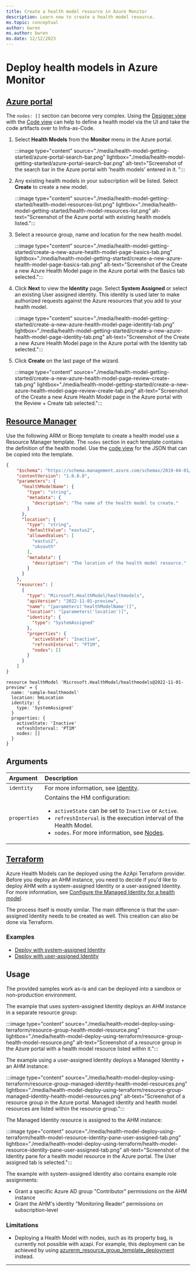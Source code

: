 ```yaml
---
title: Create a health model resource in Azure Monitor
description: Learn now to create a health model resource.
ms.topic: conceptual
author: bwren
ms.author: bwren
ms.date: 12/12/2023
---
```


# Deploy health models in Azure Monitor




## [Azure portal](#tab/portal)


The `nodes: []` section can become very complex. Using the [Designer view](./designer-view.md) with the [Code view](./code-view.md) can help to define a health model via the UI and take the code artifacts over to Infra-as-Code.


1. Select **Health Models** from the **Monitor** menu in the Azure portal.

   :::image type="content" source="./media/health-model-getting-started/azure-portal-search-bar.png" lightbox="./media/health-model-getting-started/azure-portal-search-bar.png" alt-text="Screenshot of the search bar in the Azure portal with 'health models' entered in it. ":::

2. Any existing health models in your subscription will be listed. Select **Create** to create a new model.

   :::image type="content" source="./media/health-model-getting-started/health-model-resources-list.png" lightbox="./media/health-model-getting-started/health-model-resources-list.png" alt-text="Screenshot of the Azure portal with existing health models listed.":::

3. Select a resource group, name and location for the new health model.

   :::image type="content" source="./media/health-model-getting-started/create-a-new-azure-health-model-page-basics-tab.png" lightbox="./media/health-model-getting-started/create-a-new-azure-health-model-page-basics-tab.png" alt-text="Screenshot of the Create a new Azure Health Model page in the Azure portal with the Basics tab selected.":::

4. Click **Next** to view the **Identity** page. Select **System Assigned** or select an existing User assigned identity. This identity is used later to make authorized requests against the Azure resources that you add to your health model.

   :::image type="content" source="./media/health-model-getting-started/create-a-new-azure-health-model-page-identity-tab.png" lightbox="./media/health-model-getting-started/create-a-new-azure-health-model-page-identity-tab.png" alt-text="Screenshot of the Create a new Azure Health Model page in the Azure portal with the Identity tab selected.":::

5. Click **Create** on the last page of the wizard.

   :::image type="content" source="./media/health-model-getting-started/create-a-new-azure-health-model-page-review-create-tab.png" lightbox="./media/health-model-getting-started/create-a-new-azure-health-model-page-review-create-tab.png" alt-text="Screenshot of the Create a new Azure Health Model page in the Azure portal with the Review + Create tab selected.":::


## [Resource Manager](#tab/arm)

Use the following ARM or Bicep template to create a health model use a Resource Manager template. The `nodes` section in each template contains the definition of the health model. Use the [code view](./code-view.md) for the JSON that can be copied into the template.

```json
{
    "$schema": "https://schema.management.azure.com/schemas/2019-04-01/deploymentTemplate.json#",
    "contentVersion": "1.0.0.0",
    "parameters": {
      "healthModelName": {
        "type": "string",
        "metadata": {
          "description": "The name of the health model to create."
        }
      },
      "location": {
        "type": "string",
        "defaultValue": "eastus2",
        "allowedValues": [
          "eastus2",
          "uksouth"
        ],
        "metadata": {
          "description": "The location of the health model resource."
        }
      }
    },
    "resources": [
      {
        "type": "Microsoft.HealthModel/healthmodels",
        "apiVersion": "2022-11-01-preview",
        "name": "[parameters('healthModelName')]",
        "location": "[parameters('location')]",
        "identity": {
          "type": "SystemAssigned"
        },
        "properties": {
          "activeState": "Inactive",
          "refreshInterval": "PT1M",
          "nodes": []
        }
      }
    ]
}
```




```bicep
resource healthModel 'Microsoft.HealthModel/healthmodels@2022-11-01-preview' = {
  name: 'sample-healthmodel'
  location: hmLocation
  identity: {
    type: 'SystemAssigned'
  }
  properties: {
    activeState: 'Inactive'
    refreshInterval: 'PT1M'
    nodes: []
  }
}
```

## Arguments

| Argument | Description |
|:---|:---|
| `identity` | For more information, see [Identity](./configure-identity.md). |
| `properties` | Contains the HM configuration:<ul><li>`activeState` can be set to `Inactive` or `Active`.</li><li>`refreshInterval` is the execution interval of the Health Model.</li><li>`nodes`. For more information, see [Nodes](#nodes).</li></ul> |



## [Terraform](#tab/terraform)

Azure Health Models can be deployed using the AzApi Terraform provider. Before you deploy an AHM instance, you need to decide if you'd like to deploy AHM with a system-assigned Identity or a user-assigned Identity. For more information, see [Configure the Managed Identity for a health model](./configure-identity.md).

The process itself is mostly similar. The main difference is that the user-assigned Identity needs to be created as well. This creation can also be done via Terraform.

### Examples

- [Deploy with system-assigned Identity](https://github.com/Azure/ahm-quickstart/blob/main/docs/samples/tf-with-sai.tf)
- [Deploy with user-assigned Identity](https://github.com/Azure/ahm-quickstart/blob/main/docs/samples/tf-with-uai.tf)

## Usage

The provided samples work as-is and can be deployed into a sandbox or non-production environment.

The example that uses system-assigned Identity deploys an AHM instance in a separate resource group:

:::image type="content" source="./media/health-model-deploy-using-terraform/resource-group-health-model-resource.png" lightbox="./media/health-model-deploy-using-terraform/resource-group-health-model-resource.png" alt-text="Screenshot of a resource group in the Azure portal with a health model resource listed within it.":::

The example using a user-assigned Identity deploys a Managed Identity + an AHM instance:

:::image type="content" source="./media/health-model-deploy-using-terraform/resource-group-managed-identity-health-model-resources.png" lightbox="./media/health-model-deploy-using-terraform/resource-group-managed-identity-health-model-resources.png" alt-text="Screenshot of a resource group in the Azure portal. Managed identity and health model resources are listed within the resource group.":::

The Managed Identity resource is assigned to the AHM instance:

:::image type="content" source="./media/health-model-deploy-using-terraform/health-model-resource-identity-pane-user-assigned-tab.png" lightbox="./media/health-model-deploy-using-terraform/health-model-resource-identity-pane-user-assigned-tab.png" alt-text="Screenshot of the Identity pane for a health model resource in the Azure portal. The User assigned tab is selected.":::

The example with system-assigned Identity also contains example role assignments:

- Grant a specific Azure AD group "Contributor" permissions on the AHM instance
- Grant the AHM's identity "Monitoring Reader" permissions on subscription-level

### Limitations

- Deploying a Health Model with nodes, such as its property bag, is currently not possible with azapi. For example, this deployment can be achieved by using [azurerm_resource_group_template_deployment](https://registry.terraform.io/providers/hashicorp/azurerm/latest/docs/resources/resource_group_template_deployment) instead.

---